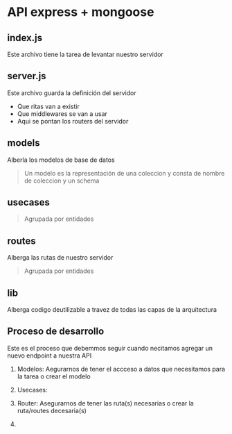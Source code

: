 # API express + mongoose

## index.js 
Este archivo tiene la tarea de levantar nuestro servidor 

## server.js
Este archivo guarda la definición del servidor 
 - Que ritas van a existir 
 - Que middlewares se van a usar 
 - Aqui se pontan los routers del servidor 

## models
Alberla los modelos de base de datos
> Un modelo es la representación de una coleccion y consta de nombre de coleccion y un schema

## usecases
> Agrupada por entidades 

## routes 
Alberga las rutas de nuestro servidor 
> Agrupada por entidades

## lib 
Alberga codigo deutilizable a travez de todas las capas de la arquitectura 

## Proceso de desarrollo

Este es el proceso que debemmos seguir cuando necitamos agregar un nuevo endpoint a nuestra API

1. Modelos: Aegurarnos de tener el accceso a datos que necesitamos para la tarea o crear el modelo 

2. Usecases: 

3. Router: Asegurarnos de tener las ruta(s) necesarias o crear la ruta/routes decesaria(s)

4.  



